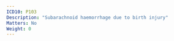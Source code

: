 ```yaml
---
ICD10: P103
Description: "Subarachnoid haemorrhage due to birth injury"
Matters: No
Weight: 0
---
```


